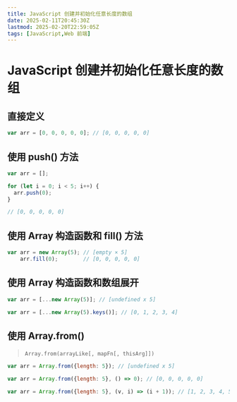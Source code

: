 ```yaml
---
title: JavaScript 创建并初始化任意长度的数组
date: 2025-02-11T20:45:30Z
lastmod: 2025-02-20T22:59:05Z
tags: [JavaScript,Web 前端]
---
```


# JavaScript 创建并初始化任意长度的数组

## 直接定义

```javascript
var arr = [0, 0, 0, 0, 0]; // [0, 0, 0, 0, 0]
```

## 使用 push() 方法

```javascript
var arr = [];

for (let i = 0; i < 5; i++) {
  arr.push(0);
}

// [0, 0, 0, 0, 0]
```

## 使用 Array 构造函数和 fill() 方法

```javascript
var arr = new Array(5); // [empty × 5]
    arr.fill(0);        // [0, 0, 0, 0, 0]
```

## 使用 Array 构造函数和数组展开

```javascript
var arr = [...new Array(5)]; // [undefined x 5]
```

```javascript
var arr = [...new Array(5).keys()]; // [0, 1, 2, 3, 4]
```

## 使用 Array.from()

> ​`Array.from(arrayLike[, mapFn[, thisArg]])`​

```javascript
var arr = Array.from({length: 5}); // [undefined x 5]
```

```javascript
var arr = Array.from({length: 5}, () => 0); // [0, 0, 0, 0, 0]
```

```javascript
var arr = Array.from({length: 5}, (v, i) => (i + 1)); // [1, 2, 3, 4, 5]
```

